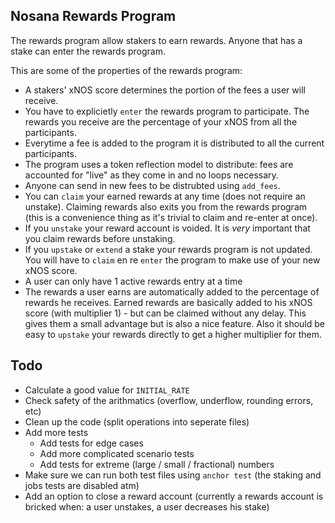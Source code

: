 ## Nosana Rewards Program

The rewards program allow stakers to earn rewards. Anyone that has a stake can
enter the rewards program.

This are some of the properties of the rewards program:

- A stakers' xNOS score determines the portion of the fees a user will receive.
- You have to explicietly `enter` the rewards program to participate. The rewards
  you receive are the percentage of your xNOS from all the participants.
- Everytime a fee is added to the program it is distributed to all the current
  participants.
- The program uses a token reflection model to distribute: fees are accounted
  for "live" as they come in and no loops necessary.
- Anyone can send in new fees to be distrubted using `add_fees`.
- You can `claim` your earned rewards at any time (does not require an
  unstake). Claiming rewards also exits you from the rewards program (this is a
  convenience thing as it's trivial to claim and re-enter at once).
- If you `unstake` your reward account is voided. It is _very_ important that you
  claim rewards before unstaking.
- If you `upstake` or `extend` a stake your rewards program is not updated. You
  will have to `claim` en re `enter` the program to make use of your new xNOS
  score.
- A user can only have 1 active rewards entry at a time
- The rewards a user earns are automatically added to the percentage of rewards
  he receives. Earned rewards are basically added to his xNOS score (with
  multiplier 1) - but can be claimed without any delay. This gives them a small
  advantage but is also a nice feature. Also it should be easy to `upstake` your
  rewards directly to get a higher multiplier for them.

## Todo

- Calculate a good value for `INITIAL_RATE`
- Check safety of the arithmatics (overflow, underflow, rounding errors, etc)
- Clean up the code (split operations into seperate files)
- Add more tests
  - Add tests for edge cases
  - Add more complicated scenario tests
  - Add tests for extreme (large / small / fractional) numbers
- Make sure we can run both test files using `anchor test` (the staking and jobs tests are disabled atm)
- Add an option to close a reward account (currently a rewards account is
  bricked when: a user unstakes, a user decreases his stake)
